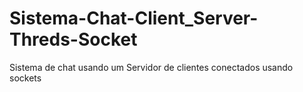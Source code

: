 # Sistema-Chat-Client_Server-Threds-Socket
Sistema de chat usando um Servidor de clientes conectados usando sockets
